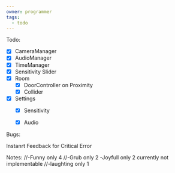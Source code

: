 ```yaml
---
owner: programmer
tags:
  - todo
---
```

Todo:
- [x] CameraManager
- [x] AudioManager
- [x] TimeManager
- [x] Sensitivity Slider
- [x] Room
	- [x] DoorController on Proximity
	- [x] Collider
- [x] Settings
	- [x] Sensitivity
	- [x] Audio


Bugs:

Instanrt Feedback for Critical Error

Notes:
//-Funny only 4
//-Grub only 2
-Joyfull only 2 currently not implementable
//-laughting only 1





